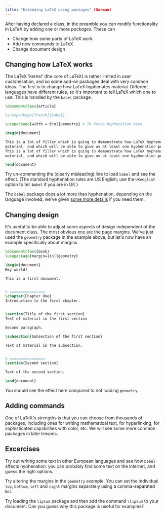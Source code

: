 ```yaml
---
title: "Extending LaTeX using packages" (German)
---
```


After having declared a class, in the preamble you can modify functionality in
LaTeX by adding one or more *packages*. These can

- Change how some parts of LaTeX work
- Add new commands to LaTeX
- Change document design

## Changing how LaTeX works

The LaTeX 'kernel' (the core of LaTeX) is rather limited in user customisation,
and so some add-on packages deal with very common ideas. The first is to
change how LaTeX hyphenates material. Different languages have different rules,
so it's important to tell LaTeX which one to use. This is handled by the `babel`
package.

```latex
\documentclass{article}

%\usepackage[french]{babel}

\usepackage[width = 6cm]{geometry} % To force hyphenation here

\begin{document}

This is a lot of filler which is going to demonstrate how LaTeX hyphenates
material, and which will be able to give us at least one hyphenation point.
This is a lot of filler which is going to demonstrate how LaTeX hyphenates
material, and which will be able to give us at least one hyphenation point.

\end{document}
```

Try un-commenting the (clearly misleading) line to load `babel` and see the
effect. (The standard hyphenation rules are US English; use the `UKenglish`
option to tell `babel` if you are in UK.)

The `babel` package does a lot more than hyphenation, depending on the language
involved; we've given [some more details](more-06) if you need them.

## Changing design

It's useful to be able to adjust some aspects of design independent of the
document class. The most obvious one are the page margins. We've just used
the `geometry` package in the example above, but let's now have an example
specifically about margins.

```latex
\documentclass{book}
\usepackage[margin=1in]{geometry}

\begin{document}
Hey world!

This is a first document.


% ================
\chapter{Chapter One}
Introduction to the first chapter.


\section{Title of the first section}
Text of material in the first section

Second paragraph.

\subsection{Subsection of the first section}

Text of material in the subsection.


% ================
\section{Second section}

Text of the second section.

\end{document}
```

You should see the effect here compared to not loading `geometry`.

## Adding commands

One of LaTeX's strengths is that you can choose from thousands of packages,
including ones for writing mathematical text, for hyperlinking, for
sophisticated capabilities with color, etc. We will see some more common
packages in later lessons.

## Excercises

Try out writing some text in other European languages and see how `babel`
affects hyphenation: you can probably find some text on the internet, and guess
the right options.

Try altering the margins in the `geometry` example. You can set the individual
`top`, `bottom`, `left` and `right` margins separately using a comma-separated
list.

Try loading the `lipsum` package and then add the command `\lipsum` to your
document. Can you guess why this package is useful for examples?
